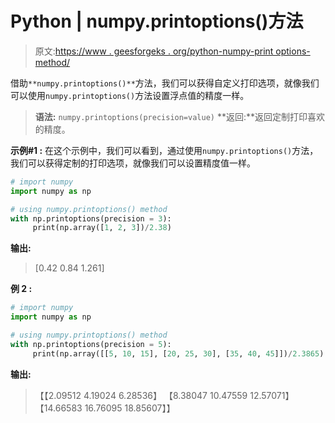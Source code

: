 # Python | numpy.printoptions()方法

> 原文:[https://www . geesforgeks . org/python-numpy-print options-method/](https://www.geeksforgeeks.org/python-numpy-printoptions-method/)

借助`**numpy.printoptions()**`方法，我们可以获得自定义打印选项，就像我们可以使用`numpy.printoptions()`方法设置浮点值的精度一样。

> **语法:** `numpy.printoptions(precision=value)`
> **返回:**返回定制打印喜欢的精度。

**示例#1 :**
在这个示例中，我们可以看到，通过使用`numpy.printoptions()`方法，我们可以获得定制的打印选项，就像我们可以设置精度值一样。

```py
# import numpy
import numpy as np

# using numpy.printoptions() method
with np.printoptions(precision = 3):
     print(np.array([1, 2, 3])/2.38)
```

**输出:**

> [0.42 0.84 1.261]

**例 2 :**

```py
# import numpy
import numpy as np

# using numpy.printoptions() method
with np.printoptions(precision = 5):
     print(np.array([[5, 10, 15], [20, 25, 30], [35, 40, 45]])/2.3865)
```

**输出:**

> 【【2.09512 4.19024 6.28536】
> 【8.38047 10.47559 12.57071】
> 【14.66583 16.76095 18.85607】】